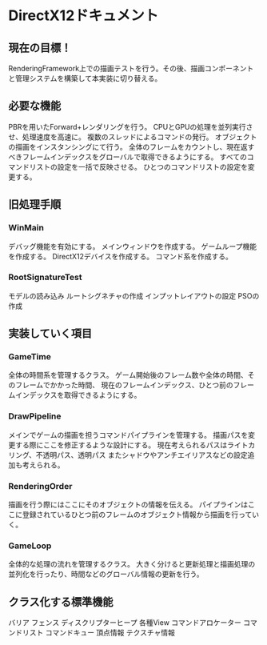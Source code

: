 # DirectX12ドキュメント

## 現在の目標！
RenderingFramework上での描画テストを行う。その後、描画コンポーネントと管理システムを構築して本実装に切り替える。

## 必要な機能
PBRを用いたForward+レンダリングを行う。
CPUとGPUの処理を並列実行させ、処理速度を高速に。
複数のスレッドによるコマンドの発行。
オブジェクトの描画をインスタンシングにて行う。
全体のフレームをカウントし、現在返すべきフレームインデックスをグローバルで取得できるようにする。
すべてのコマンドリストの設定を一括で反映させる。
ひとつのコマンドリストの設定を変更する。

## 旧処理手順
### WinMain
デバッグ機能を有効にする。
メインウィンドウを作成する。
ゲームループ機能を作成する。
DirectX12デバイスを作成する。
コマンド系を作成する。

### RootSignatureTest
モデルの読み込み
ルートシグネチャの作成
インプットレイアウトの設定
PSOの作成


## 実装していく項目
### GameTime
全体の時間系を管理するクラス。
ゲーム開始後のフレーム数や全体の時間、そのフレームでかかった時間、
現在のフレームインデックス、ひとつ前のフレームインデックスを取得できるようにする。

### DrawPipeline
メインでゲームの描画を担うコマンドパイプラインを管理する。
描画パスを変更する際にここを修正するような設計にする。
現在考えられるパスはライトカリング、不透明パス、透明パス
またシャドウやアンチエイリアスなどの設定追加も考えられる。

### RenderingOrder
描画を行う際にはここにそのオブジェクトの情報を伝える。
パイプラインはここに登録されているひとつ前のフレームのオブジェクト情報から描画を行っていく。

### GameLoop
全体的な処理の流れを管理するクラス。
大きく分けると更新処理と描画処理の並列化を行ったり、時間などのグローバル情報の更新を行う。


## クラス化する標準機能
バリア
フェンス
ディスクリプターヒープ
各種View
コマンドアロケーター
コマンドリスト
コマンドキュー
頂点情報
テクスチャ情報